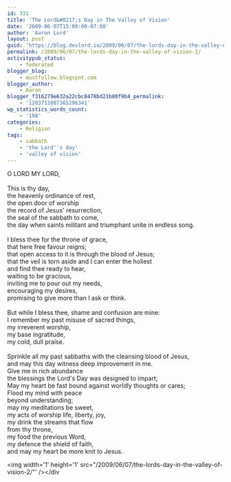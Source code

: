 ```yaml
---
id: 331
title: 'The Lord&#8217;s Day in The Valley of Vision'
date: '2009-06-07T15:00:00-07:00'
author: 'Aaron Lord'
layout: post
guid: 'https://blog.devlord.io/2009/06/07/the-lords-day-in-the-valley-of-vision-2/'
permalink: /2009/06/07/the-lords-day-in-the-valley-of-vision-2/
activitypub_status:
    - federated
blogger_blog:
    - mustfollow.blogspot.com
blogger_author:
    - Aaron
blogger_f316279e632a22cbc8478bd21b80f9b4_permalink:
    - '1203711087365296341'
wp_statistics_words_count:
    - '198'
categories:
    - Religion
tags:
    - sabbath
    - 'the Lord''s day'
    - 'valley of vision'
---
```


O LORD MY LORD,<br /><br />This is thy day,<br />the heavenly ordinance of rest,<br />the open door of worship<br />the record of Jesus' resurrection,<br />the seal of the sabbath to come,<br />the day when saints militant and triumphant unite in endless song.<br /><br />I bless thee for the throne of grace,<br />that here free favour reigns;<br />that open access to it is through the blood of Jesus;<br />that the veil is torn aside and I can enter the holiest<br />and find thee ready to hear,<br />waiting to be gracious,<br />inviting me to pour out my needs,<br />encouraging my desires,<br />promising to give more than I ask or think.<br /><br />But while I bless thee, shame and confusion are mine:<br />I remember my past misuse of sacred things,<br />my irreverent worship,<br />my base ingratitude,<br />my cold, dull praise.<br /><br />Sprinkle all my past sabbaths with the cleansing blood of Jesus,<br />and may this day witness deep improvement in me.<br />Give me in rich abundance<br />the blessings the Lord's Day was designed to impart;<br />May my heart be fast bound against worldly thoughts or cares;<br />Flood my mind with peace<br />beyond understanding;<br />may my meditations be sweet,<br />my acts of worship life, liberty, joy,<br />my drink the streams that flow<br />from thy throne,<br />my food the previous Word,<br />my defence the shield of faith,<br />and may my heart be more knit to Jesus.<div class="blogger-post-footer"><img width='1' height='1' src="/2009/06/07/the-lords-day-in-the-valley-of-vision-2/"' />&lt;/div